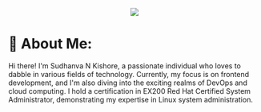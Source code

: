 
<p align="center">
     <img src="https://capsule-render.vercel.app/api?type=waving&text=HELLO%20THERE&height=150&section=header&theme=gruvbox"/>
</p>

# 💫 About Me:
Hi there! I'm Sudhanva N Kishore, a passionate individual who loves to dabble in various fields of technology. Currently, my focus is on frontend development, and I'm also diving into the exciting realms of DevOps and cloud computing. I hold a certification in EX200 Red Hat Certified System Administrator, demonstrating my expertise in Linux system administration.
